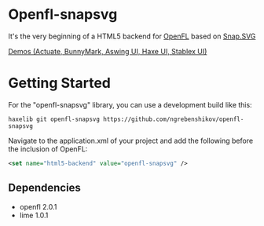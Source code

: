 Openfl-snapsvg
==============

It's the very beginning of a HTML5 backend for [OpenFL](http://www.openfl.org) based on [Snap.SVG](http://snapsvg.io)

[Demos (Actuate, BunnyMark, Aswing UI, Haxe UI, Stablex UI)](http://ngrebenshikov.github.io/openfl-snapsvg/)

Getting Started
==================

For the "openfl-snapsvg" library, you can use a development build like this:

    haxelib git openfl-snapsvg https://github.com/ngrebenshikov/openfl-snapsvg

Navigate to the application.xml of your project and add the following before the inclusion of OpenFL:
```xml
<set name="html5-backend" value="openfl-snapsvg" />
```

Dependencies
------------

* openfl 2.0.1
* lime 1.0.1
